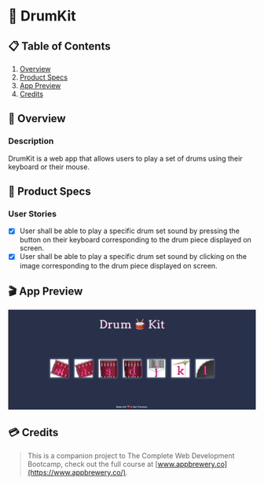 # 🥁 DrumKit

## 📋 Table of Contents
1. [Overview](#-Overview)
2. [Product Specs](#-Product-Specs)
3. [App Preview](#-App-Preview)
4. [Credits](#-Credits)

## 👀 Overview
### Description

DrumKit is a web app that allows users to play a set of drums using their keyboard or their mouse.

## 📕 Product Specs
### User Stories

- [x] User shall be able to play a specific drum set sound by pressing the button on their keyboard corresponding to the drum piece displayed on screen.
- [x] User shall be able to play a specific drum set sound by clicking on the image corresponding to the drum piece displayed on screen.

## 🎬 App Preview

<img src="https://raw.githubusercontent.com/py415/app-resources/master/Mockups/web/4.%20drumkit-full-screen.png">

## 💳 Credits

> This is a companion project to The Complete Web Development Bootcamp, check out the full course at [www.appbrewery.co](https://www.appbrewery.co/).
